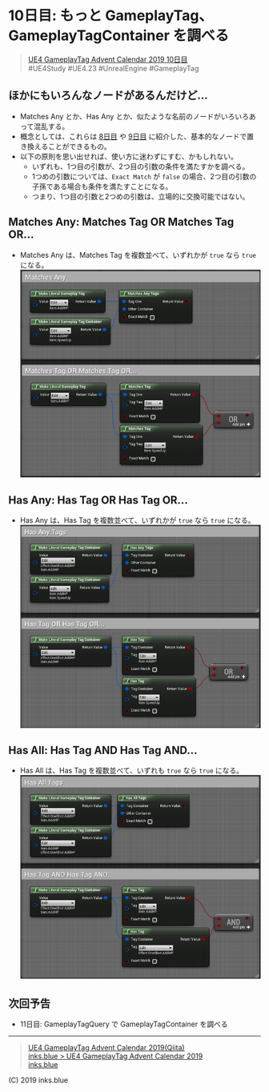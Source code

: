# 10日目: もっと GameplayTag、GameplayTagContainer を調べる

> [UE4 GameplayTag Advent Calendar 2019 10日目](https://qiita.com/advent-calendar/2019/ue4-gameplaytag)  
>#UE4Study #UE4.23 #UnrealEngine #GameplayTag

## ほかにもいろんなノードがあるんだけど…

* Matches Any とか、Has Any とか、似たような名前のノードがいろいろあって混乱する。
* 概念としては、これらは [8日目](./Day08-CompareGameplayTags.md) や [9日目](./Day09-GameplayTagContainerHasTag.md) に紹介した、基本的なノードで置き換えることができるもの。
* 以下の原則を思い出せれば、使い方に迷わずにすむ、かもしれない。
    * いずれも、1つ目の引数が、2つ目の引数の条件を満たすかを調べる。
    * 1つめの引数については、`Exact Match` が `false` の場合、2つ目の引数の子孫である場合も条件を満たすことになる。
    * つまり、1つ目の引数と2つめの引数は、立場的に交換可能ではない。

## Matches Any: Matches Tag OR Matches Tag OR...

* Matches Any は、Matches Tag を複数並べて、いずれかが `true` なら `true` になる。  
![MatchesAny](./Images/Day10_MatchesAny.png)

## Has Any: Has Tag OR Has Tag OR...

* Has Any は、Has Tag を複数並べて、いずれかが `true` なら `true` になる。  
![HasAnyTag](./Images/Day10_HasAnyTag.png)

## Has All: Has Tag AND Has Tag AND...

* Has All は、Has Tag を複数並べて、いずれも `true` なら `true` になる。  
![HasAllTag](./Images/Day10_HasAllTag.png)

## 次回予告

* 11日目: GameplayTagQuery で GameplayTagContainer を調べる

---

> [UE4 GameplayTag Advent Calendar 2019(Qiita)](https://qiita.com/advent-calendar/2019/ue4-gameplaytag)  
> [inks.blue > UE4 GameplayTag Advent Calendar 2019](./Index.md)  
> [inks.blue](../../)

(C) 2019 inks.blue
